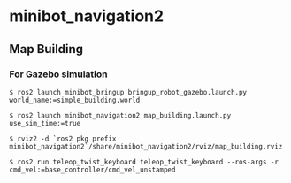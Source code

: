 # minibot_navigation2

## Map Building

### For Gazebo simulation
```shell
$ ros2 launch minibot_bringup bringup_robot_gazebo.launch.py world_name:=simple_building.world
```
```shell
$ ros2 launch minibot_navigation2 map_building.launch.py use_sim_time:=true
```
```shell
$ rviz2 -d `ros2 pkg prefix minibot_navigation2`/share/minibot_navigation2/rviz/map_building.rviz
```
```shell
$ ros2 run teleop_twist_keyboard teleop_twist_keyboard --ros-args -r cmd_vel:=base_controller/cmd_vel_unstamped
```
